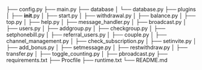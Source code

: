 ├── config.py
├── main.py
├── database
│   └── database.py
├── plugins
│   ├── __init__.py
│   ├── start.py
│   ├── withdrawal.py
│   ├── balance.py
│   ├── top.py
│   ├── help.py
│   ├── message_handler.py
│   ├── broadcast.py
│   ├── users.py
│   ├── addgroup.py
│   ├── checkgroup.py
│   ├── setphonebill.py
│   ├── referral_users.py
│   ├── couple.py
│   ├── channel_management.py
│   ├── check_subscription.py
│   ├── setinvite.py
│   ├── add_bonus.py
│   ├── setmessage.py
│   ├── restwithdraw.py
│   ├── transfer.py
│   ├── toggle_counting.py
│   ├── pbroadcast.py
├── requirements.txt
├── Procfile
├── runtime.txt
└── README.md